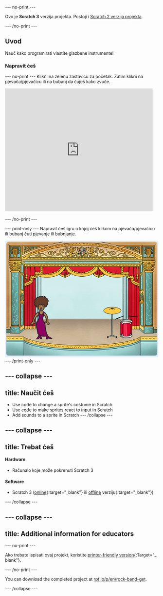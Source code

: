 \--- no-print \---

Ovo je **Scratch 3** verzija projekta. Postoji i [Scratch 2 verzija projekta](https://projects.raspberrypi.org/en/projects/rock-band-scratch2).

\--- /no-print \---

## Uvod

Nauč kako programirati vlastite glazbene instrumente!

### Napravit ćeš

\--- no-print \--- Klikni na zelenu zastavicu za početak. Zatim klikni na pjevača/pjevačicu ili na bubanj da čuješ kako zvuče.

<div class="scratch-preview">
  <iframe allowtransparency="true" width="485" height="402" src="https://scratch.mit.edu/projects/embed/276872220/?autostart=false" frameborder="0" scrolling="no"></iframe>
</div>

\--- /no-print \---

\--- print-only \--- Napravit ćeš igru u kojoj ćeš klikom na pjevača/pjevačicu ili bubanj čuti pjevanje ili bubnjanje.

![game screenshot](images/demo.png) \--- /print-only \---

## \--- collapse \---

## title: Naučit ćeš

+ Use code to change a sprite's costume in Scratch
+ Use code to make sprites react to input in Scratch
+ Add sounds to a sprite in Scratch \--- /collapse \---

## \--- collapse \---

## title: Trebat ćeš

#### Hardware

+ Računalo koje može pokrenuti Scratch 3

#### Software

+ Scratch 3 ([online](http://rpf.io/scratchon){:target="_blank"} ili [offline](http://rpf.io/scratchoff) verziju{:target="_blank"})

\--- /collapse \---

## \--- collapse \---

## title: Additional information for educators

\--- no-print \---

Ako trebate ispisati ovaj projekt, koristite [printer-friendly version](https://projects.raspberrypi.org/en/projects/rock-band/print){:Target="_ blank"}.

\--- /no-print \---

You can download the completed project at [rpf.io/p/en/rock-band-get](http://rpf.io/p/en/rock-band-get).

\--- /collapse \---